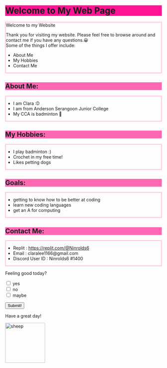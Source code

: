 
<html>

<body>
	<h1 style="background-color:DeepPink;" style="text-align:center;"><b>Welcome to My Web Page</b></h1>
		<div class="container" style="border:2px solid Pink;">
			<div class="heading">  Welcome to my Website</div>
			<div class="content">
				<p>Thank you for visiting my website. Please feel free to browse around and contact me if you have any questions.&#128512;<br>Some of the things I offer include:</p>
				<ul>
					<li>About Me</li>
					<li>My Hobbies</li>
					<li>Contact Me</li>
				</ul>
			</div>
		</div>
	<h2 style="background-color:HotPink;">About Me:</h2>
	<div class="container" style="border:2px solid Pink">
		<ul>
			<li>I am Clara :D</li>
			<li>I am from Anderson Serangoon Junior College</li>
			<li>My CCA is badminton &#127992;</li>
		</ul>
	</div>
	<h2 style="background-color:HotPink;">My Hobbies:</h2>
	<div class="container" style="border:2px solid Pink;">
		<ul>
			<li>I play badminton :) </li>
			<li>Crochet in my free time! </li>
			<li>Likes petting dogs</li>
		</ul>
	</div>
	<h2 style="background-color:HotPink;">Goals:</h2>
	<div class="container" style="border:2px solid Pink;">
		<ul>
			<li>getting to know how to be better at coding</li>
			<li>learn new coding languages</li>
			<li>get an A for computing</li>
		</ul>
	</div>
	<h2 style="background-color:HotPink;">Contact Me:</h2>
	<div class="container" style="border:2px solid Pink;">
		<ul>
			<li>Replit : <a href="url">https://replit.com/@Ninrolds6</a></li>
			<li>Email : claralee1166@gmail.com</li>
			<li>Discord User ID : Ninrolds6 #1400</li>
		</ul>
	</div>
	<p>Feeling good today?<form>
	<input type="checkbox" id="a1" name="a1" value="yes">
	<label for="a1"> yes</label><br>
	<input type="checkbox" id="a2" name="a2" value="no">
	<label for="a2"> no</label><br>
	<input type="checkbox" id="a3" name="a3" value="maybe">
	<label for="a3"> maybe</label>
	</form></p>
	<p><input type="button" onclick="alert(':D Thank you!')" value="Submit!"></p>
	<p>Have a great day!</p>
	<p><img src='http://t0.gstatic.com/licensed-image?q=tbn:ANd9GcTGtk8KBJF3s8ZVj5Awk2ddqQnydXY_gP_2wOBIIZjI9pBp0bRkhEq53o755RI4xbHDj90f32y42czWCfw' alt=sheep style="width:128px;height:128px"></p>
	

</body>

</html>
